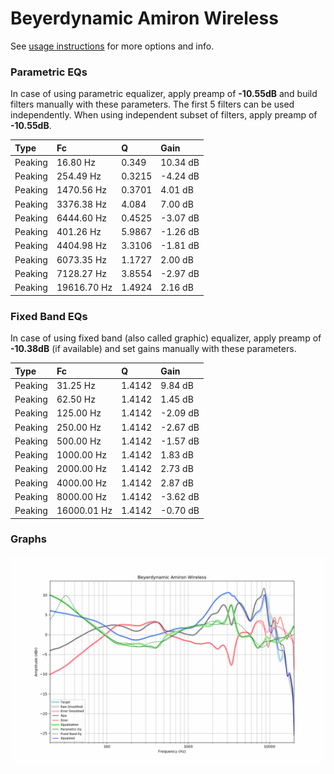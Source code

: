 # Beyerdynamic Amiron Wireless
See [usage instructions](https://github.com/jaakkopasanen/AutoEq#usage) for more options and info.

### Parametric EQs
In case of using parametric equalizer, apply preamp of **-10.55dB** and build filters manually
with these parameters. The first 5 filters can be used independently.
When using independent subset of filters, apply preamp of **-10.55dB**.

| Type    | Fc          |      Q | Gain     |
|:--------|:------------|:-------|:---------|
| Peaking | 16.80 Hz    | 0.349  | 10.34 dB |
| Peaking | 254.49 Hz   | 0.3215 | -4.24 dB |
| Peaking | 1470.56 Hz  | 0.3701 | 4.01 dB  |
| Peaking | 3376.38 Hz  | 4.084  | 7.00 dB  |
| Peaking | 6444.60 Hz  | 0.4525 | -3.07 dB |
| Peaking | 401.26 Hz   | 5.9867 | -1.26 dB |
| Peaking | 4404.98 Hz  | 3.3106 | -1.81 dB |
| Peaking | 6073.35 Hz  | 1.1727 | 2.00 dB  |
| Peaking | 7128.27 Hz  | 3.8554 | -2.97 dB |
| Peaking | 19616.70 Hz | 1.4924 | 2.16 dB  |

### Fixed Band EQs
In case of using fixed band (also called graphic) equalizer, apply preamp of **-10.38dB**
(if available) and set gains manually with these parameters.

| Type    | Fc          |      Q | Gain     |
|:--------|:------------|:-------|:---------|
| Peaking | 31.25 Hz    | 1.4142 | 9.84 dB  |
| Peaking | 62.50 Hz    | 1.4142 | 1.45 dB  |
| Peaking | 125.00 Hz   | 1.4142 | -2.09 dB |
| Peaking | 250.00 Hz   | 1.4142 | -2.67 dB |
| Peaking | 500.00 Hz   | 1.4142 | -1.57 dB |
| Peaking | 1000.00 Hz  | 1.4142 | 1.83 dB  |
| Peaking | 2000.00 Hz  | 1.4142 | 2.73 dB  |
| Peaking | 4000.00 Hz  | 1.4142 | 2.87 dB  |
| Peaking | 8000.00 Hz  | 1.4142 | -3.62 dB |
| Peaking | 16000.01 Hz | 1.4142 | -0.70 dB |

### Graphs
![](./Beyerdynamic%20Amiron%20Wireless.png)